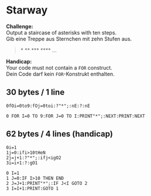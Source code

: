 # Starway

**Challenge:**  
Output a staircase of asterisks with ten steps.  
Gib eine Treppe aus Sternchen mit zehn Stufen aus.

> \*
> \**
> \***
> \****
> ...

**Handicap:**  
Your code must not contain a `FOR` construct.  
Dein Code darf kein `FOR`-Konstrukt enthalten.

## 30 bytes / 1 line

```
0fOi=0to9:fOj=0toi:?"*";:nE:?:nE
```
```basic
0 FOR I=0 TO 9:FOR J=0 TO I:PRINT"*";:NEXT:PRINT:NEXT
```

## 62 bytes / 4 lines (handicap)

```
0i=1
1j=0:ifi>10tHeN
2j=j+1:?"*";:ifj<igO2
3i=i+1:?:gO1
```
```basic
0 I=1
1 J=0:IF I>10 THEN END
2 J=J+1:PRINT"*";:IF J<I GOTO 2
3 I=I+1:PRINT:GOTO 1
```
